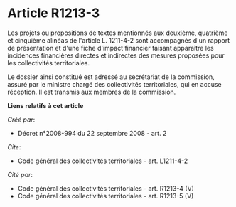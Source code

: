 # Article R1213-3

Les projets ou propositions de textes mentionnés aux deuxième, quatrième et cinquième alinéas de l'article L. 1211-4-2 sont
accompagnés d'un rapport de présentation et d'une fiche d'impact financier faisant apparaître les incidences financières
directes et indirectes des mesures proposées pour les collectivités territoriales. 

Le dossier ainsi constitué est adressé au secrétariat de la commission, assuré par le ministre chargé des collectivités
territoriales, qui en accuse réception. Il est transmis aux membres de la commission.

**Liens relatifs à cet article**

_Créé par_:

  - Décret n°2008-994 du 22 septembre 2008 - art. 2

_Cite_:

  - Code général des collectivités territoriales - art. L1211-4-2

_Cité par_:

  - Code général des collectivités territoriales - art. R1213-4 (V)
  - Code général des collectivités territoriales - art. R1213-5 (V)
